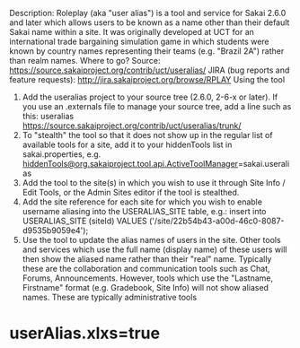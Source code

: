 Description:
Roleplay (aka "user alias") is a tool and service for Sakai 2.6.0 and later which allows users to be known as a name other than their default Sakai name within a site. It was originally developed at UCT for an international trade bargaining simulation game in which students were known by country names representing their teams (e.g. "Brazil 2A") rather than realm names.
Where to go?
Source: https://source.sakaiproject.org/contrib/uct/useralias/
JIRA (bug reports and feature requests): http://jira.sakaiproject.org/browse/RPLAY
Using the tool
1. Add the useralias project to your source tree (2.6.0, 2-6-x or later). If you use an .externals file to manage your source tree, add a line such as this:
useralias       https://source.sakaiproject.org/contrib/uct/useralias/trunk/
2. To "stealth" the tool so that it does not show up in the regular list of available tools for a site, add it to your hiddenTools list in sakai.properties, e.g.
hiddenTools@org.sakaiproject.tool.api.ActiveToolManager=sakai.useralias
3. Add the tool to the site(s) in which you wish to use it through Site Info / Edit Tools, or the Admin Sites editor if the tool is stealthed.
4. Add the site reference for each site for which you wish to enable username aliasing into the USERALIAS_SITE table, e.g.:
insert into USERALIAS_SITE (siteId) VALUES ('/site/22b54b43-a00d-46c0-8087-d9535b9059e4');
5. Use the tool to update the alias names of users in the site. Other tools and services which use the full name (display name) of these users will then show the aliased name rather than their "real" name. Typically these are the collaboration and communication tools such as Chat, Forums, Announcements. However, tools which use the "Lastname, Firstname" format (e.g. Gradebook, Site Info) will not show aliased names. These are typically administrative tools

# userAlias.xlxs=true 
